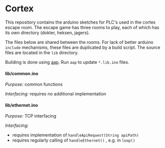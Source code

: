# Cortex

This repository contains the arduino sketches for PLC's used in the cortex escape room. 
The escape game has three rooms to play, each of which has its own directory (dokter, heksen, jagers). 

The files below are shared between the rooms. For lack of better arduino `include` mechanisms, these files are duplicated by a build script. The source files are located in the `lib` directory. 

Building is done using [aap](http://www.a-a-p.org/). Run `aap` to update `*.lib.ino` files. 



#### lib/common.ino

*Purpose:* common functions

*Interfacing:* requires no additional implementation



#### lib/ethernet.ino

*Purpose:* TCP interfacing

*Interfacing:* 

* requires implementation of `handleApiRequest(String apiPath)`
* requires regularly calling of `handleEthernet()` , e.g. in `loop()`

